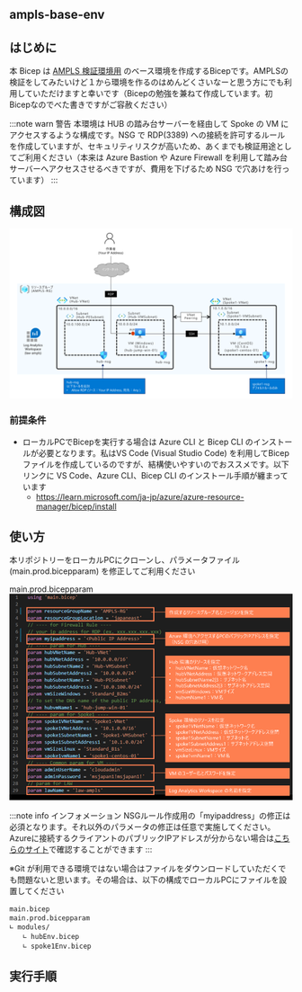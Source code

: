 ## ampls-base-env

## はじめに
本 Bicep は [AMPLS 検証環境用](https://zenn.dev/takutsu/articles/zenn-ampls-instruction) のベース環境を作成するBicepです。AMPLSの検証をしてみたいけど１から環境を作るのはめんどくさいなーと思う方にでも利用していただけますと幸いです（Bicepの勉強を兼ねて作成しています。初Bicepなのでべた書きですがご容赦ください）

:::note warn
警告
本環境は HUB の踏み台サーバーを経由して Spoke の VM にアクセスするような構成です。NSG で RDP(3389) への接続を許可するルールを作成していますが、セキュリティリスクが高いため、あくまでも検証用途としてご利用ください（本来は Azure Bastion や Azure Firewall を利用して踏み台サーバーへアクセスさせるべきですが、費用を下げるため NSG で穴あけを行っています）
:::

## 構成図
![](/images/ampls-base-topology.png)

### 前提条件
- ローカルPCでBicepを実行する場合は Azure CLI と Bicep CLI のインストールが必要となります。私はVS Code (Visual Studio Code) を利用してBicepファイルを作成しているのですが、結構使いやすいのでおススメです。以下リンクに VS Code、Azure CLI、Bicep CLI のインストール手順が纏まっています
  - https://learn.microsoft.com/ja-jp/azure/azure-resource-manager/bicep/install

## 使い方
本リポジトリーをローカルPCにクローンし、パラメータファイル (main.prod.bicepparam) を修正してご利用ください

main.prod.bicepparam
![](/images/bicepparam.png)

:::note info
インフォメーション
NSGルール作成用の「myipaddress」の修正は必須となります。それ以外のパラメータの修正は任意で実施してください。Azureに接続するクライアントのパブリックIPアドレスが分からない場合は[こちらのサイト](https://www.cman.jp/network/support/go_access.cgi)で確認することができます
:::

※Git が利用できる環境ではない場合はファイルをダウンロードしていただくでも問題ないと思います。その場合は、以下の構成でローカルPCにファイルを設置してください

```
main.bicep
main.prod.bicepparam
∟ modules/
　　∟ hubEnv.bicep
　　∟ spoke1Env.bicep 
```

## 実行手順
